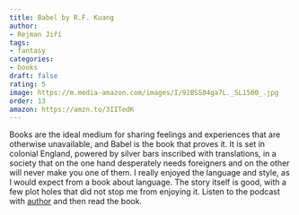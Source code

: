 ```yaml
---
title: Babel by R.F. Kuang
author:
- Rejman Jiří
tags:
- fantasy
categories:
- books
draft: false
rating: 5
image: https://m.media-amazon.com/images/I/91BSS04ga7L._SL1500_.jpg
order: 13
amazon: https://amzn.to/3IITedK
---
```


Books are the ideal medium for sharing feelings and experiences that are otherwise unavailable, and Babel is the book that proves it. It is set in colonial England, powered by silver bars inscribed with translations, in a society that on the one hand desperately needs foreigners and on the other will never make you one of them.
I really enjoyed the language and style, as I would expect from a book about language. The story itself is good, with a few plot holes that did not stop me from enjoying it. Listen to the podcast with [author](https://conversationswithtyler.com/episodes/rebecca-f-kuang/) and then read the book.

<!--more-->

